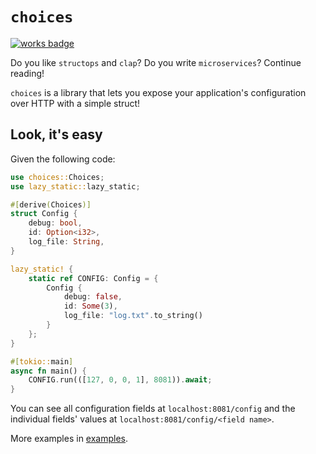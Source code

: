 # `choices`

[![works badge](https://cdn.jsdelivr.net/gh/nikku/works-on-my-machine@v0.2.0/badge.svg)](https://github.com/nikku/works-on-my-machine)

Do you like `structops` and `clap`? 
Do you write `microservices`?
Continue reading!

`choices` is a library that lets you expose your application's configuration 
over HTTP with a simple struct!

## Look, it's easy

Given the following code:

```rust
use choices::Choices;
use lazy_static::lazy_static;

#[derive(Choices)]
struct Config {
    debug: bool,
    id: Option<i32>,
    log_file: String,
}

lazy_static! {
    static ref CONFIG: Config = {
        Config {
            debug: false,
            id: Some(3),
            log_file: "log.txt".to_string()
        }
    };
}

#[tokio::main]
async fn main() {
    CONFIG.run(([127, 0, 0, 1], 8081)).await;
}
```

You can see all configuration fields at `localhost:8081/config` 
and the individual fields' values at `localhost:8081/config/<field name>`.

More examples in [examples](/examples).
